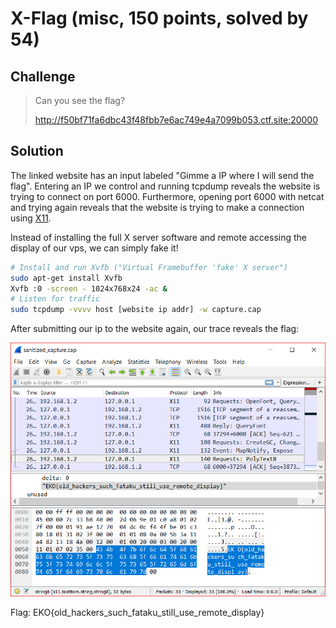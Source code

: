 # X-Flag (misc, 150 points, solved by 54)

## Challenge

> Can you see the flag?
>
> http://f50bf71fa6dbc43f48fbb7e6ac749e4a7099b053.ctf.site:20000


## Solution

The linked website has an input labeled "Gimme a IP where I will send the flag".
Entering an IP we control and running tcpdump reveals the website is trying to connect on port 6000.
Furthermore, opening port 6000 with netcat and trying again reveals that the website is trying to make a connection using [X11](https://en.wikipedia.org/wiki/X_Window_System). 

Instead of installing the full X server software and remote accessing the display of our vps, we can simply fake it!
``` bash
# Install and run Xvfb ("Virtual Framebuffer 'fake' X server")
sudo apt-get install Xvfb
Xvfb :0 -screen - 1024x768x24 -ac &
# Listen for traffic
sudo tcpdump -vvvv host [website ip addr] -w capture.cap
```

After submitting our ip to the website again, our trace reveals the flag:

![](./capture.png)

Flag: EKO{old_hackers_such_fataku_still_use_remote_display}
